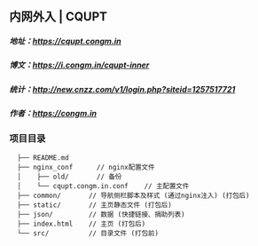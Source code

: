 ## 内网外入 | CQUPT

##### 地址：https://cqupt.congm.in
##### 博文：https://i.congm.in/cqupt-inner
##### 统计：http://new.cnzz.com/v1/login.php?siteid=1257517721
##### 作者：https://congm.in

### 项目目录
```
  ├── README.md
  ├── nginx_conf      // nginx配置文件
  │    ├── old/       // 备份
  │    └── cqupt.congm.in.conf    // 主配置文件
  ├── common/       // 导航侧栏脚本及样式 (通过nginx注入) (打包后)
  ├── static/       // 主页静态文件 (打包后)
  ├── json/         // 数据 (快捷链接、捐助列表)
  ├── index.html    // 主页 (打包后)
  └── src/          // 目录文件 (打包前)
```